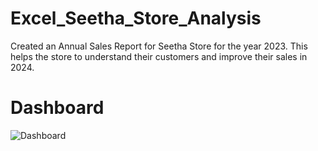 # Excel_Seetha_Store_Analysis
Created an Annual Sales Report for Seetha Store for the year 2023.
This helps the store to understand their customers and improve their sales in 2024.

# Dashboard

![Dashboard](https://github.com/theadithya/Excel_Seetha_Store_Analysis/assets/155057818/ddcc2291-53cb-439e-b571-ee20f2666480)

